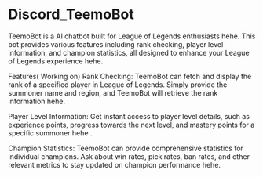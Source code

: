 # Discord_TeemoBot
TeemoBot is a AI chatbot built for League of Legends enthusiasts hehe. This bot provides various features including rank checking, player level information, and champion statistics, all designed to enhance your League of Legends experience hehe.

Features( Working on)
Rank Checking: TeemoBot can fetch and display the rank of a specified player in League of Legends. Simply provide the summoner name and region, and TeemoBot will retrieve the rank information hehe.

Player Level Information: Get instant access to player level details, such as experience points, progress towards the next level, and mastery points for a specific summoner hehe .

Champion Statistics: TeemoBot can provide comprehensive statistics for individual champions. Ask about win rates, pick rates, ban rates, and other relevant metrics to stay updated on champion performance hehe.

